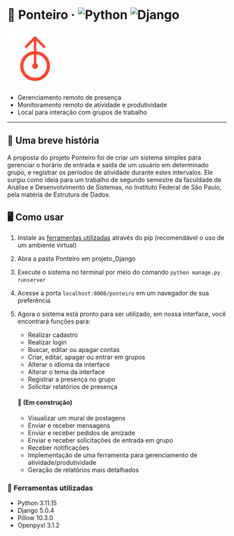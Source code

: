 # 📝 Ponteiro &middot; ![Python](https://img.shields.io/badge/Python-3776AB?style=for-the-badge&logo=python&logoColor=white) ![Django](https://img.shields.io/badge/Django-092E20?style=for-the-badge&logo=django&logoColor=white)
![Logo](documentos/logo.png)
- Gerenciamento remoto de presença
- Monitoramento remoto de atividade e produtividade
- Local para interação com grupos de trabalho
<hr/>

## 📖 Uma breve história
A proposta do projeto Ponteiro foi de criar um sistema simples para gerenciar o horário de entrada e saída de um usuário em determinado grupo, e registrar os períodos de atividade durante estes intervalos. Ele surgiu como ideia para um trabalho de segundo semestre da faculdade de Análise e Desenvolvimento de Sistemas, no Instituto Federal de São Paulo, pela matéria de Estrutura de Dados. 

## 🖥️ Como usar
1. Instale as [ferramentas utilizadas](#-ferramentas-utilizadas) através do pip (recomendável o uso de um ambiente virtual)
2. Abra a pasta Ponteiro em projeto_Django
3. Execute o sistema no terminal por meio do comando ``` python manage.py runserver ```
4. Acesse a porta ``` localhost:8000/ponteiro ``` em um navegador de sua preferência
5. Agora o sistema está pronto para ser utilizado, em nossa interface, você encontrará funções para:
   
     - Realizar cadastro
     - Realizar login
     - Buscar, editar ou apagar contas
     - Criar, editar, apagar ou entrar em grupos
     - Alterar o idioma da interface
     - Alterar o tema da interface
     - Registrar a presença no grupo
     - Solicitar relatórios de presença
    #### 🚧 (Em construção)
    - Visualizar um mural de postagens
    - Enviar e receber mensagens
    - Enviar e receber pedidos de amizade
    - Enviar e receber solicitações de entrada em grupo
    - Receber notificações
    - Implementação de uma ferramenta para gerenciamento de atividade/produtividade
    - Geração de relatórios mais detalhados

### 🔧 Ferramentas utilizadas
- Python 3.11.15
- Django 5.0.4
- Pillow 10.3.0
- Openpyxl 3.1.2
